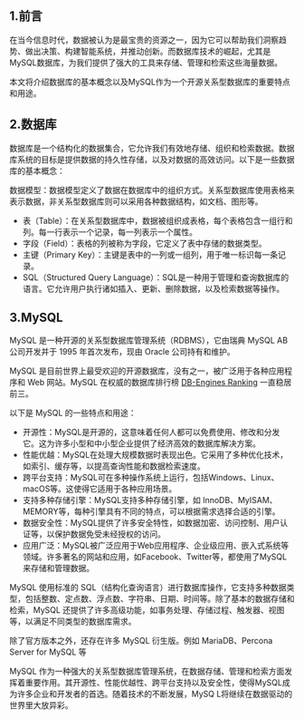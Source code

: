 ﻿## 1.前言
在当今信息时代，数据被认为是最宝贵的资源之一，因为它可以帮助我们洞察趋势、做出决策、构建智能系统，并推动创新。而数据库技术的崛起，尤其是MySQL数据库，为我们提供了强大的工具来存储、管理和检索这些海量数据。

本文将介绍数据库的基本概念以及MySQL作为一个开源关系型数据库的重要特点和用途。

## 2.数据库
数据库是一个结构化的数据集合，它允许我们有效地存储、组织和检索数据。数据库系统的目标是提供数据的持久性存储，以及对数据的高效访问。以下是一些数据库的基本概念：

数据模型：数据模型定义了数据在数据库中的组织方式。关系型数据库使用表格来表示数据，非关系型数据库则可以采用各种数据结构，如文档、图形等。

- 表（Table）：在关系型数据库中，数据被组织成表格，每个表格包含一组行和列。每一行表示一个记录，每一列表示一个属性。
- 字段（Field）：表格的列被称为字段，它定义了表中存储的数据类型。
- 主键（Primary Key）：主键是表中的一列或一组列，用于唯一标识每一条记录。
- SQL（Structured Query Language）：SQL是一种用于管理和查询数据库的语言。它允许用户执行诸如插入、更新、删除数据，以及检索数据等操作。

## 3.MySQL
MySQL 是一种开源的关系型数据库管理系统（RDBMS），它由瑞典 MySQL AB 公司开发并于 1995 年首次发布，现由 Oracle 公司持有和维护。

MySQL 是目前世界上最受欢迎的开源数据库，没有之一，被广泛用于各种应用程序和 Web 网站。MySQL 在权威的数据库排行榜 [DB-Engines Ranking](https://db-engines.com/en/ranking) 一直稳居前三。

以下是 MySQL 的一些特点和用途：

- 开源性：MySQL是开源的，这意味着任何人都可以免费使用、修改和分发它。这为许多小型和中小型企业提供了经济高效的数据库解决方案。
- 性能优越：MySQL在处理大规模数据时表现出色。它采用了多种优化技术，如索引、缓存等，以提高查询性能和数据检索速度。
- 跨平台支持：MySQL可在多种操作系统上运行，包括Windows、Linux、macOS等。这使得它适用于各种应用场景。
- 支持多种存储引擎：MySQL支持多种存储引擎，如 InnoDB、MyISAM、MEMORY等，每种引擎具有不同的特点，可以根据需求选择合适的引擎。
- 数据安全性：MySQL提供了许多安全特性，如数据加密、访问控制、用户认证等，以保护数据免受未经授权的访问。
- 应用广泛：MySQL被广泛应用于Web应用程序、企业级应用、嵌入式系统等领域。许多著名的网站和应用，如Facebook、Twitter等，都使用了MySQL来存储和管理数据。

MySQL 使用标准的 SQL（结构化查询语言）进行数据库操作，它支持多种数据类型，包括整数、定点数、浮点数、字符串、日期、时间等。除了基本的数据存储和检索，MySQL 还提供了许多高级功能，如事务处理、存储过程、触发器、视图等，以满足不同类型的数据库需求。

除了官方版本之外，还存在许多 MySQL 衍生版。例如 MariaDB、Percona Server for MySQL 等

MySQL 作为一种强大的关系型数据库管理系统，在数据存储、管理和检索方面发挥着重要作用。其开源性、性能优越性、跨平台支持以及安全性，使得MySQL成为许多企业和开发者的首选。随着技术的不断发展，MySQ L将继续在数据驱动的世界里大放异彩。

<Vssue title="认识MySQL" />